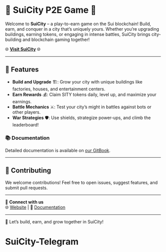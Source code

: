 # 🌆 SuiCity P2E Game 🌆

Welcome to **SuiCity** – a play-to-earn game on the Sui blockchain! Build, earn, and conquer in a city that’s uniquely yours. Whether you’re upgrading buildings, earning tokens, or engaging in intense battles, SuiCity brings city-building and blockchain gaming together!

🌐 **[Visit SuiCity](https://suicityp2e.com)** 🌐

---

## 🚀 Features

- **Build and Upgrade** 🏗️: Grow your city with unique buildings like factories, houses, and entertainment centers.
- **Earn Rewards** 💰: Claim SITY tokens daily, level up, and maximize your earnings.
- **Battle Mechanics** ⚔️: Test your city’s might in battles against bots or other players.
- **War Strategies** 🛡️: Use shields, strategize power-ups, and climb the leaderboard!

### 📚 Documentation

Detailed documentation is available on [our GitBook](https://docs.suicityp2e.com).

---

## 🤝 Contributing

We welcome contributions! Feel free to open issues, suggest features, and submit pull requests.

---

🔗 **Connect with us**  
🌐 [Website](https://suicityp2e.com) | 📖 [Documentation](https://docs.suicityp2e.com)

---

🎉 Let’s build, earn, and grow together in SuiCity!
# SuiCity-Telegram
